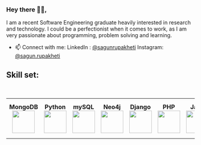 ### Hey there 🙋‍♀️,

I am a recent Software Engineering graduate heavily interested in research and technology. I could be a perfectionist when it comes to work, as I am very passionate about programming, problem solving and learning.

- 📫 Connect with me: 
                  LinkedIn : [@sagunrupakheti](https://www.linkedin.com/in/sagun-rupakheti-a84941178/)
                  Instagram: [@sagun.rupakheti](https://www.instagram.com/sagun.rupakheti/)

## Skill set: 

<br>
<table>
<tbody>
 <tr>
<td align="center" width="20%">
<span><b><center>MongoDB</center></b></span> 
<img height=60px src="https://webimages.mongodb.com/_com_assets/cms/MongoDB_Logo_FullColorBlack_RGB-4td3yuxzjs.png?auto=format%2Ccompress"> 
</td>
<td align="center" width="20%">
<span><b><center>Python</center></b></span> 
<img height=60px src="https://1000logos.net/wp-content/uploads/2020/08/Python-Logo.png"> 
</td>
<td align="center" width="20%">
<span><b><center>mySQL</center></b></span> 
<img height=60px src="https://www.tech-recipes.com/wp-content/uploads/2018/09/1200px-MySQL.svg_-639x350.png"> 
</td>
<td align="center" width="20%">
<span><b><center>Neo4j</center></b></span> 
<img height=60px src="https://www.pngkey.com/png/full/231-2317101_neo-icon-neo4j-logo.png"> 
</td>
<td align="center" width="20%">
<span><b><center>Django</center></b></span> 
<img height=60px src="https://encrypted-tbn0.gstatic.com/images?q=tbn:ANd9GcSF1CUPwnJOpWMIII71-Et_D2WJzrX99XytfsXXAt416hPEarYaUUH9d87tqrB0KbXwv0A&usqp=CAU"> 
</td>
<td align="center" width="20%">
<span><b><center>PHP</center></b></span> 
<img height=60px src="https://upload.wikimedia.org/wikipedia/commons/2/27/PHP-logo.svg"> 
</td>
<td align="center" width="20%">
<span><b><center>Java</center></b></span> 
<img height=60px src="https://1000logos.net/wp-content/uploads/2020/09/Java-Logo.png"> 
</td>
<td align="center" width="20%">
<span><b><center>MATLAB</center></b></span> 
<img height=60px src="https://1000logos.net/wp-content/uploads/2021/04/MATLAB-logo.png"> 
</td>
<td align="center" width="20%">
<span><b><center>Jupyter Notebook</center></b></span> 
<img height=60px src="https://4.bp.blogspot.com/-BD3ZGiGy9Ms/WuJdYMbSh3I/AAAAAAACPrc/jePCk-BAX_g3_BED91p_zFgqDBJ4lR_JQCLcBGAs/s1600/jupyter.png"> 
</td>
<td align="center" width="20%">
<span><b><center>OpenCV</center></b></span> 
<img height=60px src="https://cdn.icon-icons.com/icons2/2699/PNG/512/opencv_logo_icon_170888.png"> 
</td>      
<td align="center" width="20%">
<span><b><center>Keras</center></b></span> 
<img height=60px src="https://upload.wikimedia.org/wikipedia/commons/a/ae/Keras_logo.svg"> 
</td>     
            
